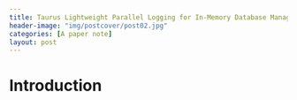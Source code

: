 ```yaml
---
title: Taurus Lightweight Parallel Logging for In-Memory Database Management Systems
header-image: "img/postcover/post02.jpg"
categories: [A paper note]
layout: post
---
```


# Introduction



